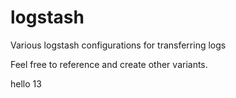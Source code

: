 # logstash
Various logstash configurations for transferring logs

Feel free to reference and create other variants.

hello 13
